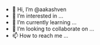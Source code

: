 - 👋 Hi, I’m @aakashven
- 👀 I’m interested in ...
- 🌱 I’m currently learning ...
- 💞️ I’m looking to collaborate on ...
- 📫 How to reach me ...

<!---
aakashven/aakashven is a ✨ special ✨ repository because its `README.md` (this file) appears on your GitHub profile.
You can click the Preview link to take a look at your changes.
--->
